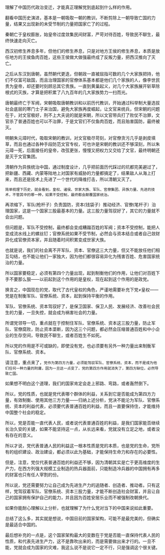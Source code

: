 理解了中国历代政治变迁，才能真正理解党到底起到什么样的作用。

翻看中国历史演进，基本是一朝吸取一朝的教训，不断剪除上一朝导致亡国的力量，结果又出现新的未受节制的力量把国家亡了的过程。

秦朝亡于皇权膨胀，始皇帝过度敛集民间财富，严苛对待百姓，导致民不聊生，最终快速走向灭亡。

西汉初修生养息多年，但他们的修生养息，只是对地方王侯的修生养息，本质是放任地方的王侯鱼肉百姓，这些王侯做大做强最终成了反叛力量，把西汉推向了灭亡。

之后从东汉到唐朝，虽然朝代更迭，但朝政一直被屈指可数的几个大家族把持，他们不仅富可敌国，而且治理国家的官僚体系基本都是他们几个家族的人，像李世民贵为皇帝，却还要时刻顾忌其它贵族。一直到黄巢起义，对几个大家族展开斩草除根式的灭族，才算是把积累了八九百年的几大家族势力一扫而光。

唐朝最终亡于军阀，宋朝吸取唐朝教训和以前历代教训，开始通过科举制大量选拔社会底层的寒门士子来治国，避免大家族再度崛起，让文官来统兵，但宋朝的问题在于，对文官极好，刑不上大夫说的就是宋朝，所以文官带兵打了败仗不治罪，文官杀了普通百姓也可以不治罪，于是文官们不仅鱼肉百姓，而且贻害国防，最终被灭。

明朝朱元璋时代，吸取宋朝的教训，对文官极尽苛刻，对官僚贪污几乎是剥皮填草，而且也通过各种手段防范文官专权，可也许是宋朝的教训还不够深刻，所以朱元璋一死，后面接任的皇帝，改弦更张，慢慢又把权力又交给了文官，最终明朝还是灭于文官集团。

清朝作为异族统治中国，通过制度设计，几乎把前面历代踩过的坑都完美避过了，把新疆、西藏、内蒙等陆地上对国家有威胁的力量都搞定了，结果敌人从海上打来，而且还是技术上先进了一个世代的降维打击，所以清朝又灭了。

`简单梳理下历史，就会看到，皇权、诸侯、世家大族、军队、官僚集团、异族力量、先进的技术，不管其中的哪一种，如果不受控制，最终都会颠覆国家统治。`

再浓缩下，军队(枪杆子）负责国防，资本(钱袋子）推动经济、官僚(笔杆子）治理国家，这是一个国家三股最基本的力量。这三股力量驾驭好了，其它的力量就不会出问题。

但问题是，军队不受控制，最终都会变成糟蹋百姓的军阀；资本不受控制，能把人变成流水线上的螺丝钉；官僚系统如果不受节制，必然会与资本结合或者自己敛财异化成官僚资本家，并且随着时间积累变成世家大族。

也就是说，我们的社会离不开军队、资本、官僚这三大力量，但又不能放任他们相互勾结，也不能让他们一家独大，因为他们都很容易异化为残害百姓、危害国家统治的力量。

所以国家要稳定，必须有第四个力量出现，起到制衡他们的作用，让他们对百姓下手不要那么狠——以前起到这个作用的是皇权，现在起到这个作用的是政党。

换言之，中国现在的党，取代了古代皇权的角色，严谨地需要补充下党≠皇权——党是在制衡军队、官僚系统、资本，起到保持平衡的作用。

军队、官僚系统、资本驾驭好了，是保卫国家、保卫人民、发展经济、改善社会民生的力量，一旦失控，就会成为祸害社会的力量。

所谓党领导一切，重点就在于控制住军队、官僚系统、资本这三股力量，防止军队、官僚腐败，防止资本垄断，因为这三个问题，都必然会压缩普通百姓和中小企业的生存空间，导致民不聊生，或者百姓生不如死。

所以党的作用是不可或缺的，即使没有党，也必须要有另外一种力量出来制衡军队、官僚系统、资本。

请注意，重点来了，`党作为第四方力量，必须能驾驭军队、官僚系统、资本，而不是成为他们任何一种力量的附庸，因为一旦这一点变了，党的第四方作用就消失了，第四方缺位，必然导致亡国。`

如果想不明白这个道理，我们的国家肯定会走上邪路、弯路，或者轰然倒下。

所以，党的性质，也就是党代表哪个群体的利益，关系到它是否能成为第四方力量，有效制衡、使用其他三方力量——归纳上述分析，党决不能沦为军队、官僚系统、资本的利益代表，必须要代表普通百姓的利益，而且一直要保持住，才能维持中国整个社会的稳定。

所以，党是否能一直代表人民，或者说代表普通百姓的利益，是我们国家能否继续长治久安的关键，如果不能坚持这一点，从长远来看，党就没有立足之地，或者没有存在的意义。

所以才说，党代表普通人民的利益这一根本性质是党的本质，也是党的生命，党所有的组织建设、政治建设，都必须以此为基础，才能保持生命力和存在的必要性。

但是，注意，党仅代表普通百姓的利益还不够，因为清朝其实是亡于更高维度的生产力，在西方列强大规模工业制造的热兵器面前，只能制造冷兵器的中国拥有再多的财富也只有任人宰割的份。

所以说，党还需要努力让自己成为先进生产力的追随者、创造者、推动者。只有这样，党驾驭着军队、官僚系统、资本三股力量，才能不断创造社会财富，并且让自己的国家拥有保护自己的能力，并且因为百姓安居乐业而不被强制改朝换代。

如果你能耐心理解以上分析，也就理解了为什么党对当下的中国来说如此重要。

总结了这么多，其实就是想说，中国目前的国家架构，可能不是最完美的，但确实是最适合中国的。

最后想补充的一点是，这个国家架构最大的变数在于党是否能一直保持代表人民的性质，和代表先进生产力，这不是靠吹出来的，而是需要做出来才行的。一旦不能，党就会成为国家的灾难，我这么说不是说它一定不行，只是强调这个很关键。